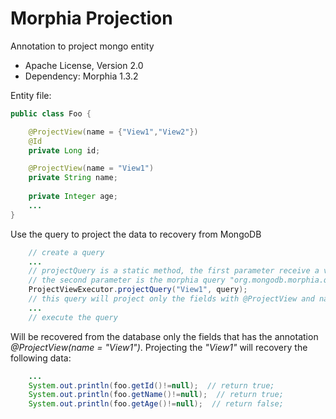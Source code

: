 # Morphia Projection
Annotation to project mongo entity

- Apache License, Version 2.0
- Dependency: Morphia 1.3.2

Entity file:
```java
public class Foo {

    @ProjectView(name = {"View1","View2"})
    @Id
    private Long id;

    @ProjectView(name = "View1")
    private String name;
    
    private Integer age;
    ...
}
```

Use the query to project the data to recovery from MongoDB
```java
    // create a query
    ...
    // projectQuery is a static method, the first parameter receive a view defined on the entity
    // the second parameter is the morphia query "org.mongodb.morphia.query.Query"
    ProjectViewExecutor.projectQuery("View1", query); 
    // this query will project only the fields with @ProjectView and name that contains "View1"
    ...
    // execute the query
```

Will be recovered from the database only the fields that has the annotation *@ProjectView(name = "View1")*.
Projecting the *"View1"* will recovery the following data:
```java
    ...
    System.out.println(foo.getId()!=null);  // return true;
    System.out.println(foo.getName()!=null);  // return true;
    System.out.println(foo.getAge()!=null);  // return false;
```
